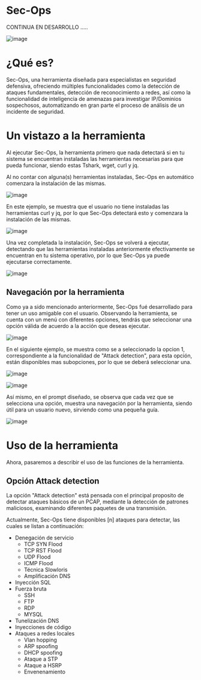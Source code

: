 # Sec-Ops

CONTINUA EN DESARROLLO .....

![image](https://user-images.githubusercontent.com/114626248/234671924-25a0bd03-3506-4344-a37b-ed31b58981a8.png)

# ¿Qué es?

Sec-Ops, una herramienta diseñada para especialistas en seguridad defensiva, ofreciendo múltiples funcionalidades como la detección de ataques fundamentales, detección de reconocimiento a redes, así como la funcionalidad de inteligencia de amenazas para investigar IP/Dominios sospechosos, automatizando en gran parte el proceso de análisis de un incidente de seguridad.

# Un vistazo a la herramienta

Al ejecutar Sec-Ops, la herramienta primero que nada detectará si en tu sistema se encuentran instaladas las herramientas necesarias para que pueda funcionar, siendo estas Tshark, wget, curl y jq.

Al no contar con alguna(s) herramientas instaladas, Sec-Ops en automático comenzara la instalación de las mismas.

![image](https://github.com/ferhs343/Sec-Ops/assets/114626248/68e500fb-c684-4b73-8143-d12897cd3930)

En este ejemplo, se muestra que el usuario no tiene instaladas las herramientas curl y jq, por lo que Sec-Ops detectará esto y comenzara la instalación de las mismas.

![image](https://github.com/ferhs343/Sec-Ops/assets/114626248/d6399046-5400-4711-8da1-33a7842963ab)

Una vez completada la instalación, Sec-Ops se volverá a ejecutar, detectando que las herramientas instaladas anteriormente efectivamente se encuentran en tu sistema operativo, por lo que Sec-Ops ya puede ejecutarse correctamente.

![image](https://github.com/ferhs343/Sec-Ops/assets/114626248/904a053c-aa8b-4d82-b4fd-371542dcc459)

## Navegación por la herramienta

Como ya a sido mencionado anteriormente, Sec-Ops fué desarrollado para tener un uso amigable con el usuario. Observando la herramienta, se cuenta con un menú con diferentes opciones, tendrás que seleccionar una opción válida de acuerdo a la acción que deseas ejecutar.

![image](https://github.com/ferhs343/Sec-Ops/assets/114626248/db12746f-6852-49fb-ad85-b802700aebf8)

En el siguiente ejemplo, se muestra como se a seleccionado la opcion 1, correspondiente a la funcionalidad de "Attack detection", para esta opción, están disponibles mas subopciones, por lo que se deberá seleccionar una. 

![image](https://github.com/ferhs343/Sec-Ops/assets/114626248/c488b688-e003-46d0-bfbf-cf2e89d6b92a)

![image](https://github.com/ferhs343/Sec-Ops/assets/114626248/62b52094-031c-4cc2-8ad1-9dbf689e2fdf)


Así mismo, en el prompt diseñado, se observa que cada vez que se selecciona una opción, muestra una navegación por la herramienta, siendo útil para un usuario nuevo, sirviendo como una pequeña guía.

![image](https://github.com/ferhs343/Sec-Ops/assets/114626248/d95c2537-c7ac-45fa-848a-2067ff07df3e)


# Uso de la herramienta

Ahora, pasaremos a describir el uso de las funciones de la herramienta.

## Opción Attack detection

La opción "Attack detection" está pensada con el principal proposito de detectar ataques básicos de un PCAP, mediante la detección de patrones maliciosos, examinando diferentes paquetes de una transmisión.

Actualmente, Sec-Ops tiene disponibles [n] ataques para detectar, las cuales se listan a continuación:

* Denegación de servicio
  * TCP SYN Flood
  * TCP RST Flood
  * UDP Flood
  * ICMP Flood
  * Técnica Slowloris
  * Amplificación DNS
* Inyección SQL
* Fuerza bruta
  * SSH
  * FTP
  * RDP
  * MYSQL
* Tunelización DNS
* Inyecciones de código
* Ataques a redes locales
  * Vlan hopping
  * ARP spoofing
  * DHCP spoofing
  * Ataque a STP
  * Ataque a HSRP
  * Envenenamiento
















